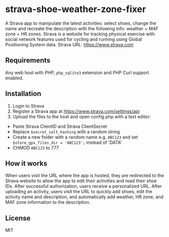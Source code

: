 # strava-shoe-weather-zone-fixer

A Strava app to manipulate the latest activities: select shoes, change the name and recreate the description with the following info: weather + MAF zone + HR zones. Strava is a website for tracking physical exercise with social network features used for cycling and running using Global Positioning System data. Strava URL: https://www.strava.com

## Requirements

Any web host with PHP, `php_sqlite3` extension and PHP Curl support enabled.

## Installation

1. Login to Strava
2. Register a Strava app at https://www.strava.com/settings/api
3. Upload the files to the host and open config.php with a text editor:
  - Paste Strava ClientID and Strava ClientSecret
  - Replace `$secret_salt_hashing` with a random string
  - Create a new folder with a random name e.g. `ABC123` and set `$store_gpx_files_dir = 'ABC123';` instead of 'DATA'
  - CHMOD `ABC123` to 777

## How it works

When users visit the URL where the app is hosted, they are redirected to the Strava website to allow the app to edit their activities and read their shoe IDs. After successful authorization, users receive a personalized URL. After uploading an activity, users visit the URL to quickly add shoes, edit the activity name and description, and automatically add weather, HR zone, and MAF zone information to the description.

## License
MIT
